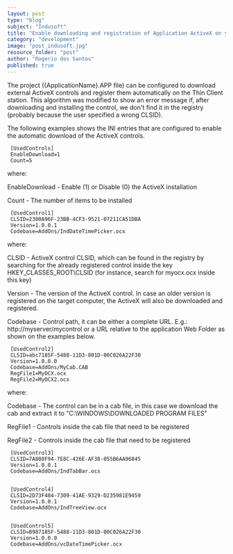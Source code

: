 ```yaml
---
layout: post
type: "blog"
subject: "Indusoft"
title: "Enable downloading and registration of Application ActiveX on your Indusoft application"
category: "development"
image: "post_indusoft.jpg"
resource_folder: "post"
author: "Rogerio dos Santos"
published: true
---
```


The project ({ApplicationName}.APP file) can be configured to download external ActiveX controls and register them automatically on the Thin Client station. This algorithm was modified to show an error message if, after downloading and installing the control, we don't find it in the registry (probably because the user specified a wrong CLSID).

The following examples shows the INI entries that are configured to enable the automatic download of the ActiveX controls.

     [UsedControls]
     EnableDownload=1
     Count=5

where:

EnableDownload - Enable (1) or Disable (0) the ActiveX installation

Count - The number of items to be installed

     [UsedControl1]
     CLSID=2300A96F-23BB-4CF3-9521-07211CA51DBA
     Version=1.0.0.1
     Codebase=AddOns/IndDateTimePicker.ocx

where:

CLSID - ActiveX control CLSID, which can be found in the registry by searching for the already registered control inside the key HKEY_CLASSES_ROOT\CLSID (for instance, search for myocx.ocx inside this key)

Version - The version of the ActiveX control. In case an older version is registered on the target computer, the ActiveX will also be downloaded and registered.

Codebase - Control path, it can be either a complete URL. E.g.: http://myserver/mycontrol or a URL relative to the application Web Folder as shown on the examples below.


     [UsedControl2]
     CLSID=abc7185F-5488-11D3-801D-00C026A22F30
     Version=1.0.0.0
     Codebase=AddOns/MyCab.CAB
     RegFile1=MyOCX.ocx
     RegFile2=MyOCX2.ocx


where:

Codebase - The control can be in a cab file, in this case we download the cab and extract it to "C:\WINDOWS\DOWNLOADED PROGRAM FILES"

RegFile1 - Controls inside the cab file that need to be registered

RegFile2 - Controls inside the cab file that need to be registered


     [UsedControl3]
     CLSID=7A808F94-7E8C-426E-AF38-055B6AA96845
     Version=1.0.0.1
     Codebase=AddOns/IndTabBar.ocx


     [UsedControl4]
     CLSID=2D73F484-7309-41AE-9329-D235981E9459
     Version=1.0.0.1
     Codebase=AddOns/IndTreeView.ocx


     [UsedControl5]
     CLSID=B987185F-5488-11D3-801D-00C026A22F30
     Version=1.0.0.0
     Codebase=AddOns/vcDateTimePicker.ocx



                    
